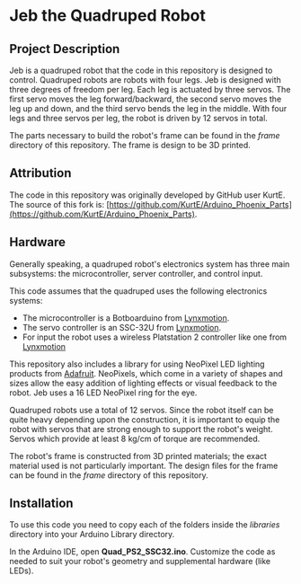 # Jeb the Quadruped Robot

## Project Description

Jeb is a quadruped robot that the code in this repository is designed to control. Quadruped robots are robots with four legs. Jeb is designed with three degrees of freedom per leg. Each leg is actuated by three servos. The first servo moves the leg forward/backward, the second servo moves the leg up and down, and the third servo bends the leg in the middle. With four legs and three servos per leg, the robot is driven by 12 servos in total.

The parts necessary to build the robot's frame can be found in the *frame* directory of this repository. The frame is design to be 3D printed.

## Attribution

The code in this repository was originally developed by GitHub user KurtE.
The source of this fork is: [https://github.com/KurtE/Arduino_Phoenix_Parts](https://github.com/KurtE/Arduino_Phoenix_Parts).

## Hardware

Generally speaking, a quadruped robot's electronics system has three main subsystems:  the microcontroller, server controller, and control input.

This code assumes that the quadruped uses the following electronics systems:

* The microcontroller is a Botboarduino from [Lynxmotion](http://www.lynxmotion.com/c-153-botboarduino.aspx).
* The servo controller is an SSC-32U from [Lynxmotion](http://www.lynxmotion.com/p-1032-ssc-32u-usb-servo-controller.aspx).
* For input the robot uses a wireless Platstation 2 controller like one from [Lynxmotion](http://www.lynxmotion.com/p-1096-ps2-robot-controller-v4.aspx)

This repository also includes a library for using NeoPixel LED lighting products from [Adafruit](https://www.adafruit.com/category/168). NeoPixels, which
come in a variety of shapes and sizes allow the easy addition of lighting effects or visual feedback to the robot. Jeb uses a 16 LED NeoPixel ring for
the eye.

Quadruped robots use a total of 12 servos. Since the robot itself can be quite heavy depending upon the construction, it is important to equip
the robot with servos that are strong enough to support the robot's weight. Servos which provide at least 8 kg/cm of torque are
recommended.

The robot's frame is constructed from 3D printed materials; the exact material used is not particularly important. The design files for the frame can be found in the *frame* directory of this repository.

## Installation

To use this code you need to copy each of the folders inside the *libraries* directory into your Arduino Library directory.  

In the Arduino IDE, open **Quad_PS2_SSC32.ino**. Customize the code as needed to suit your robot's geometry and supplemental hardware (like LEDs).
